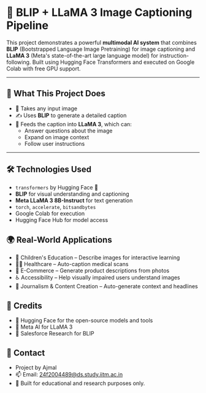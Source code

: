 # 🧠 BLIP + LLaMA 3 Image Captioning Pipeline

This project demonstrates a powerful **multimodal AI system** that combines **BLIP** (Bootstrapped Language Image Pretraining) for image captioning and **LLaMA 3** (Meta's state-of-the-art large language model) for instruction-following. Built using Hugging Face Transformers and executed on Google Colab with free GPU support.

---

## 📌 What This Project Does

- 📸 Takes any input image  
- ✍️ Uses **BLIP** to generate a detailed caption  
- 💬 Feeds the caption into **LLaMA 3**, which can:  
  - Answer questions about the image  
  - Expand on image context  
  - Follow user instructions  

---

## 🛠️ Technologies Used

- `transformers` by Hugging Face 🤗  
- **BLIP** for visual understanding and captioning  
- **Meta LLaMA 3 8B-Instruct** for text generation  
- `torch`, `accelerate`, `bitsandbytes`  
- Google Colab for execution  
- Hugging Face Hub for model access


## 🌍 Real-World Applications
- 👶 Children's Education – Describe images for interactive learning
- 🧑‍⚕️ Healthcare – Auto-caption medical scans
- 🛒 E-Commerce – Generate product descriptions from photos
- ♿ Accessibility – Help visually impaired users understand images
- 📰 Journalism & Content Creation – Auto-generate context and headlines

## 🙌 Credits
- 🤗 Hugging Face for the open-source models and tools
- 🧠 Meta AI for LLaMA 3
- 🔬 Salesforce Research for BLIP

## 💬 Contact
- Project by Ajmal
- 📫 Email: 24f2004489@ds.study.iitm.ac.in
- 🧪 Built for educational and research purposes only.
